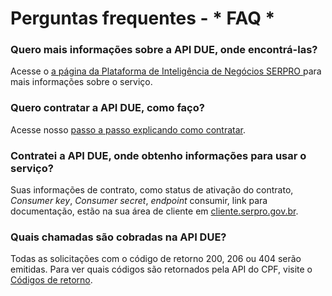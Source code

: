 # Perguntas frequentes - * FAQ *

### Quero mais informações sobre a API DUE, onde encontrá-las?
Acesse o <a href="https://servicos.serpro.gov.br/inteligencia-de-negocios-serpro/" target="_blank"> a página da Plataforma de Inteligência de Negócios SERPRO </a> para mais informações sobre o serviço.

### Quero contratar a API DUE, como faço?
Acesse nosso [passo a passo explicando como contratar](como_contratar.md).

### Contratei a API DUE, onde obtenho informações para usar o serviço?
Suas informações de contrato, como status de ativação do contrato,  *Consumer key*, *Consumer secret*, *endpoint* consumir, link para documentação, estão na sua área de cliente em  <a href="https://cliente.serpro.gov.br" target="_blank"> cliente.serpro.gov.br</a>.

### Quais chamadas são cobradas na API DUE?
Todas as solicitações com o código de retorno 200, 206 ou 404 serão emitidas. Para ver quais códigos são retornados pela API do CPF, visite o [Códigos de retorno](codigos_retorno.md).